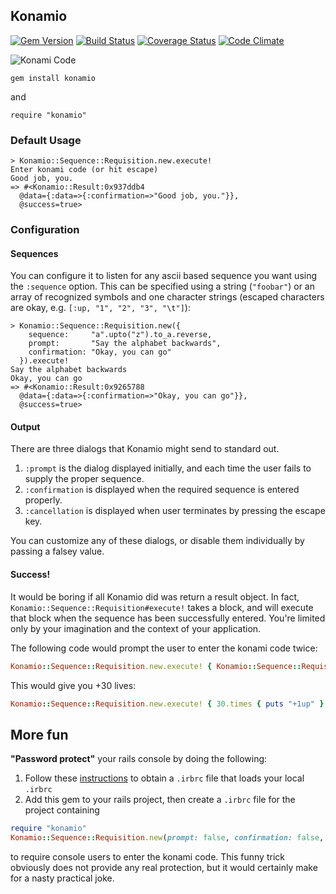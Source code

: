 ## Konamio

[![Gem Version](https://badge.fury.io/rb/konamio.png)](http://badge.fury.io/rb/konamio)  [![Build Status](https://travis-ci.org/rthbound/konamio.png?branch=master)](https://travis-ci.org/rthbound/konamio) [![Coverage Status](https://coveralls.io/repos/rthbound/konamio/badge.png)](https://coveralls.io/r/rthbound/konamio) [![Code Climate](https://codeclimate.com/github/rthbound/konamio.png)](https://codeclimate.com/github/rthbound/konamio)


![Konami Code](http://images.nintendolife.com/news/2012/01/the_origins_of_the_konami_code_revealed/attachment/0/small.jpg)

    gem install konamio

and

    require "konamio"


### Default Usage
```
> Konamio::Sequence::Requisition.new.execute!
Enter konami code (or hit escape)
Good job, you.
=> #<Konamio::Result:0x937ddb4
  @data={:data=>{:confirmation=>"Good job, you."}},
  @success=true>
```

### Configuration

#### Sequences

You can configure it to listen for any ascii based sequence you want using the `:sequence` option. This can be specified using a string (`"foobar"`) or an array of recognized symbols and one character strings (escaped characters are okay, e.g. `[:up, "1", "2", "3", "\t"]`):

```
> Konamio::Sequence::Requisition.new({
    sequence:     "a".upto("z").to_a.reverse,
    prompt:       "Say the alphabet backwards",
    confirmation: "Okay, you can go"
  }).execute!
Say the alphabet backwards
Okay, you can go
=> #<Konamio::Result:0x9265788
  @data={:data=>{:confirmation=>"Okay, you can go"}},
  @success=true>
```

#### Output

There are three dialogs that Konamio might send to standard out.

1. `:prompt` is the dialog displayed initially, and each time the user fails to supply the proper sequence.
2. `:confirmation` is displayed when the required sequence is entered properly.
3. `:cancellation` is displayed when user terminates by pressing the escape key.

You can customize any of these dialogs, or disable them individually by passing a falsey value.

#### Success!

It would be boring if all Konamio did was return a result object. In fact, `Konamio::Sequence::Requisition#execute!` takes a block, and will execute that block when the sequence has been successfully entered. You're limited only by your imagination and the context of your application.

The following code would prompt the user to enter the konami code twice:
```ruby
Konamio::Sequence::Requisition.new.execute! { Konamio::Sequence::Requisition.new.execute! }
```
This would give you +30 lives:
```ruby
Konamio::Sequence::Requisition.new.execute! { 30.times { puts "+1up" } }
```

## More fun

**"Password protect"** your rails console by doing the following:

1. Follow these [instructions](http://samuelmullen.com/2010/04/irb-global-local-irbrc/) to obtain a `.irbrc` file that loads your local `.irbrc`
2. Add this gem to your rails project, then create a `.irbrc` file for the project containing


```ruby
require "konamio"
Konamio::Sequence::Requisition.new(prompt: false, confirmation: false, cancellation: false).execute!
```

to require console users to enter the konami code. This funny trick obviously does not provide any real protection, but it would certainly make for a nasty practical joke.
